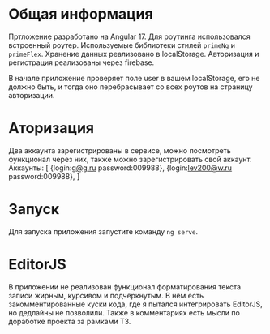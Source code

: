 # Общая информация
Пртложение разработано на Angular 17. Для роутинга использовался встроенный роутер. Используемые библиотеки стилей `primeNg` и `primeFlex`.
Хранение данных реализовано в localStorage.
Авторизация и регистрация реализованы через firebase.

В начале приложение проверяет поле user в вашем localStorage, его не должно быть, и тогда оно перебрасывает со всех роутов на страницу авторизации. 
# Аторизация
Два аккаунта зарегистрированы в сервисе, можно посмотреть функционал через них, также можно зарегистрировать свой аккаунт.
Аккаунты: [
    {login:g@g.ru password:009988},
    {login:lev200@w.ru password:009988},
]
# Запуск
Для запуска приложения запустите команду `ng serve`.

# EditorJS
В приложении не реализован функционал форматирования текста записи жирным, курсивом и подчёркнутым. В нём есть закомментированные куски кода, где я пытался интегрировать EditorJS, но дедлайны не позволили. Также в комментариях есть мысли по доработке проекта за рамками ТЗ.
